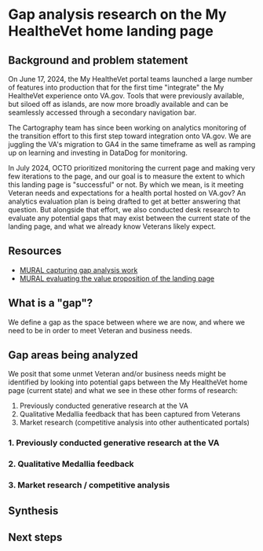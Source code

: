 # Gap analysis research on the My HealtheVet home landing page

## Background and problem statement
On June 17, 2024, the My HealtheVet portal teams launched a large number of features into production that for the first time "integrate" the My HealtheVet experience onto VA.gov. Tools that were previously available, but siloed off as islands, are now more broadly available and can be seamlessly accessed through a secondary navigation bar. 

The Cartography team has since been working on analytics monitoring of the transition effort to this first step toward integration onto VA.gov. We are juggling the VA's migration to GA4 in the same timeframe as well as ramping up on learning and investing in DataDog for monitoring.

In July 2024, OCTO prioritized monitoring the current page and making very few iterations to the page, and our goal is to measure the extent to which this landing page is "successful" or not. By which we mean, is it meeting Veteran needs and expectations for a health portal hosted on VA.gov? An analytics evaluation plan is being drafted to get at better answering that question. But alongside that effort, we also conducted desk research to evaluate any potential gaps that may exist between the current state of the landing page, and what we already know Veterans likely expect. 

## Resources 
* [MURAL capturing gap analysis work](https://app.mural.co/t/departmentofveteransaffairs9999/m/departmentofveteransaffairs9999/1720032090287/45ea8c3a6b9565d9fc9153ef904439297f8e5849?sender=uf94a77a19aaf687331c09367)
* [MURAL evaluating the value proposition of the landing page](https://app.mural.co/t/departmentofveteransaffairs9999/m/departmentofveteransaffairs9999/1720626651406/8ca7814644add1eb1ccc71085af34de249f35ded?sender=uf94a77a19aaf687331c09367) 

## What is a "gap"?
We define a gap as the space between where we are now, and where we need to be in order to meet Veteran and business needs. 

## Gap areas being analyzed
We posit that some unmet Veteran and/or business needs might be identified by looking into potential gaps between the My HealtheVet home page (current state) and what we see in these other forms of research:  
1. Previously conducted generative research at the VA
2. Qualitative Medallia feedback that has been captured from Veterans
3. Market research (competitive analysis into other authenticated portals)

### 1. Previously conducted generative research at the VA

### 2. Qualitative Medallia feedback 

### 3. Market research / competitive analysis

## Synthesis

## Next steps

